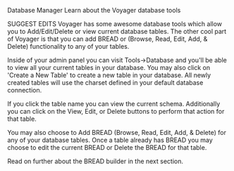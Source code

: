 


Database Manager
Learn about the Voyager database tools

SUGGEST EDITS
Voyager has some awesome database tools which allow you to Add/Edit/Delete or view current database tables. The other cool part of Voyager is that you can add BREAD or (Browse, Read, Edit, Add, & Delete) functionality to any of your tables.


Inside of your admin panel you can visit Tools->Database and you'll be able to view all your current tables in your database. You may also click on 'Create a New Table' to create a new table in your database.
All newly created tables will use the charset defined in your default database connection.


If you click the table name you can view the current schema. Additionally you can click on the View, Edit, or Delete buttons to perform that action for that table.

You may also choose to Add BREAD (Browse, Read, Edit, Add, & Delete) for any of your database tables. Once a table already has BREAD you may choose to edit the current BREAD or Delete the BREAD for that table.

Read on further about the BREAD builder in the next section.


